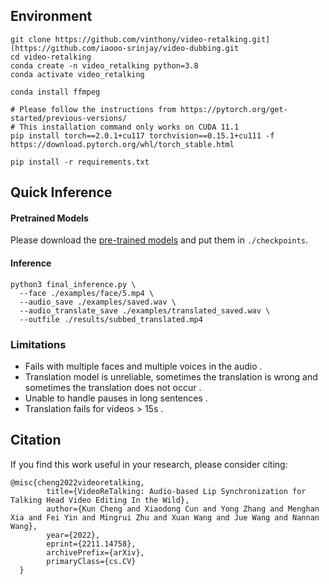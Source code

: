 
## Environment
```
git clone https://github.com/vinthony/video-retalking.git](https://github.com/iaooo-srinjay/video-dubbing.git
cd video-retalking
conda create -n video_retalking python=3.8
conda activate video_retalking

conda install ffmpeg

# Please follow the instructions from https://pytorch.org/get-started/previous-versions/
# This installation command only works on CUDA 11.1
pip install torch==2.0.1+cu117 torchvision==0.15.1+cu111 -f https://download.pytorch.org/whl/torch_stable.html

pip install -r requirements.txt
```

## Quick Inference

#### Pretrained Models
Please download the [pre-trained models](https://drive.google.com/drive/folders/18rhjMpxK8LVVxf7PI6XwOidt8Vouv_H0?usp=share_link) and put them in `./checkpoints`.

<!-- We also provide some [example videos and audio](https://drive.google.com/drive/folders/14OwbNGDCAMPPdY-l_xO1axpUjkPxI9Dv?usp=share_link). Please put them in `./examples`. -->

#### Inference

```
python3 final_inference.py \
  --face ./examples/face/5.mp4 \
  --audio_save ./examples/saved.wav \
  --audio_translate_save ./examples/translated_saved.wav \
  --outfile ./results/subbed_translated.mp4
```

### Limitations
- Fails with multiple faces and multiple voices in the audio .
- Translation model is unreliable, sometimes the translation is wrong and sometimes the translation does not occur .
- Unable to handle pauses in long sentences .
- Translation fails for videos > 15s .   


## Citation

If you find this work useful in your research, please consider citing:

```
@misc{cheng2022videoretalking,
        title={VideoReTalking: Audio-based Lip Synchronization for Talking Head Video Editing In the Wild}, 
        author={Kun Cheng and Xiaodong Cun and Yong Zhang and Menghan Xia and Fei Yin and Mingrui Zhu and Xuan Wang and Jue Wang and Nannan Wang},
        year={2022},
        eprint={2211.14758},
        archivePrefix={arXiv},
        primaryClass={cs.CV}
  }
```

